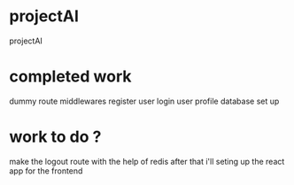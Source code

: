 # projectAI
projectAI

# completed work
dummy route
middlewares
register user 
login user
profile
database set up

# work to do ?

make the logout route with the help of redis 
after that i'll seting up the react app for the frontend 



